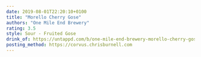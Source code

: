 ```yaml
---
date: 2019-08-01T22:20:10+0100
title: "Morello Cherry Gose"
authors: "One Mile End Brewery"
rating: 3.5
style: Sour - Fruited Gose
drink_of: https://untappd.com/b/one-mile-end-brewery-morello-cherry-gose/1797903
posting_method: https://corvus.chrisburnell.com
---
```

